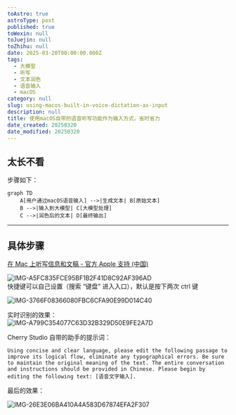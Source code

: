 ```yaml
---
toAstro: true
astroType: post
published: true
toWexin: null
toJuejin: null
toZhihu: null
date: 2025-03-20T00:00:00.000Z
tags:
  - 大模型
  - 听写
  - 文本润色
  - 语音输入
  - macOS
category: null
slug: using-macos-built-in-voice-dictation-as-input
description: null
title: 使用macOS自带的语音听写功能作为输入方式，省时省力
date_created: 20250320
date_modified: 20250320
---
```


## 太长不看

步骤如下：

``` mermaid
graph TD
    A[用户通过macOS语音输入] -->|生成文本| B[原始文本]
    B -->|输入到大模型| C[大模型处理]
    C -->|润色后的文本| D[最终输出]
```

---  

## 具体步骤

[在 Mac 上听写信息和文稿 - 官方 Apple 支持 (中国)](<https://support.apple.com/zh-cn/guide/mac-help/mh40584/mac>)

![IMG-A5FC835FCE95BF1B2F41D8C92AF396AD](</mdImages/IMG-A5FC835FCE95BF1B2F41D8C92AF396AD.png>)  
快捷键可以自己设置（搜索 “键盘” 进入入口），默认是按下两次 ctrl 键

![IMG-3766F08366080FBC6CFA90E99D014C40](</mdImages/IMG-3766F08366080FBC6CFA90E99D014C40.png>)

实时识别的效果：  
![IMG-A799C354077C63D32B329D50E9FE2A7D](</mdImages/IMG-A799C354077C63D32B329D50E9FE2A7D.gif>)  

Cherry Studio 自带的助手的提示词：  

``` plaintext
Using concise and clear language, please edit the following passage to improve its logical flow, eliminate any typographical errors. Be sure to maintain the original meaning of the text. The entire conversation and instructions should be provided in Chinese. Please begin by editing the following text: [语音文字输入].
```

最后的效果：

![IMG-26E3E06BA410A4A583D67874EFA2F307](</mdImages/IMG-26E3E06BA410A4A583D67874EFA2F307.png>)  

